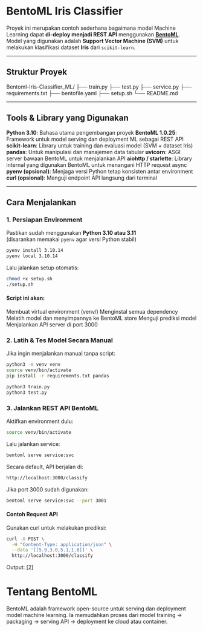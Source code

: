 # BentoML Iris Classifier

Proyek ini merupakan contoh sederhana bagaimana model Machine Learning dapat **di-deploy menjadi REST API** menggunakan **[BentoML](https://github.com/bentoml/BentoML)**.  
Model yang digunakan adalah **Support Vector Machine (SVM)** untuk melakukan klasifikasi dataset **Iris** dari `scikit-learn`.

---

## Struktur Proyek

Bentoml-Iris-Classifier_ML/
├── train.py 
├── test.py
├── service.py 
├── requirements.txt
├── bentofile.yaml
├── setup.sh
└── README.md

---

## Tools & Library yang Digunakan
**Python 3.10**: Bahasa utama pengembangan proyek
**BentoML 1.0.25**: Framework untuk model serving dan deployment ML sebagai REST API
**scikit-learn**: Library untuk training dan evaluasi model (SVM + dataset Iris)
**pandas**: Untuk manipulasi dan manajemen data tabular
**uvicorn**: ASGI server bawaan BentoML untuk menjalankan API
**aiohttp / starlette**: Library internal yang digunakan BentoML untuk menangani HTTP request async
**pyenv (opsional)**: Menjaga versi Python tetap konsisten antar environment 
**curl (opsional)**: Menguji endpoint API langsung dari terminal

---

## Cara Menjalankan

### 1. Persiapan Environment
Pastikan sudah menggunakan **Python 3.10 atau 3.11**  
(disarankan memakai `pyenv` agar versi Python stabil)
```bash
pyenv install 3.10.14
pyenv local 3.10.14
```
Lalu jalankan setup otomatis:
```bash
chmod +x setup.sh
./setup.sh
```
#### Script ini akan:
Membuat virtual environment (venv/)
Menginstal semua dependency
Melatih model dan menyimpannya ke BentoML store
Menguji prediksi model
Menjalankan API server di port 3000

### 2. Latih & Tes Model Secara Manual
Jika ingin menjalankan manual tanpa script:
```bash
python3 -m venv venv
source venv/bin/activate
pip install -r requirements.txt pandas

python3 train.py
python3 test.py
```

### 3. Jalankan REST API BentoML
Aktifkan environment dulu:
```bash
source venv/bin/activate
```
Lalu jalankan service:
```bash
bentoml serve service:svc
```
Secara default, API berjalan di:
```bash
http://localhost:3000/classify
```
Jika port 3000 sudah digunakan:
```bash
bentoml serve service:svc --port 3001
```
#### Contoh Request API
Gunakan curl untuk melakukan prediksi:
``` bash
curl -X POST \
  -H "Content-Type: application/json" \
  --data '[[5.9,3.0,5.1,1.8]]' \
  http://localhost:3000/classify
```
Output:
[2]

# Tentang BentoML
BentoML adalah framework open-source untuk serving dan deployment model machine learning.
Ia memudahkan proses dari model training → packaging → serving API → deployment ke cloud atau container.
